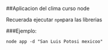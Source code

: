 ##Aplicacion del clima curso node 

Recuerada ejecutar ```npm```para las librerias 

###Ejemplo:

```
node app -d "San Luis Potosi mexicoo"
```


